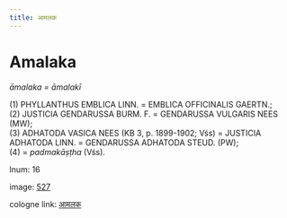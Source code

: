 ```yaml
---
title: आमलक
---
```


# Amalaka

<i>āmalaka = āmalakī</i>  <div n="P" />(1) <bot>PHYLLANTHUS EMBLICA LINN.</bot> = <bot>EMBLICA OFFICINALIS GAERTN.</bot>; <div n="P" />(2) <bot>JUSTICIA GENDARUSSA BURM. F.</bot> = <bot>GENDARUSSA VULGARIS NEES</bot> <div n="lb" />(MW); <div n="P" />(3) <bot>ADHATODA VASICA NEES</bot> (KB 3, p. 1899-1902; Vśs) = <bot>JUSTICIA <div n="lb" />ADHATODA LINN.</bot> = <bot>GENDARUSSA ADHATODA STEUD.</bot> (PW); <div n="P" />(4) = <i>padmakāṣṭha</i> (Vśs).

lnum: 16

image: [527](https://www.sanskrit-lexicon.uni-koeln.de/scans/csl-apidev/servepdf.php?dict=snp&page=527)

cologne link: [आमलक](https://sanskrit-lexicon.uni-koeln.de/scans/csl-apidev/getword.php?dict=snp&key=आमलक)

